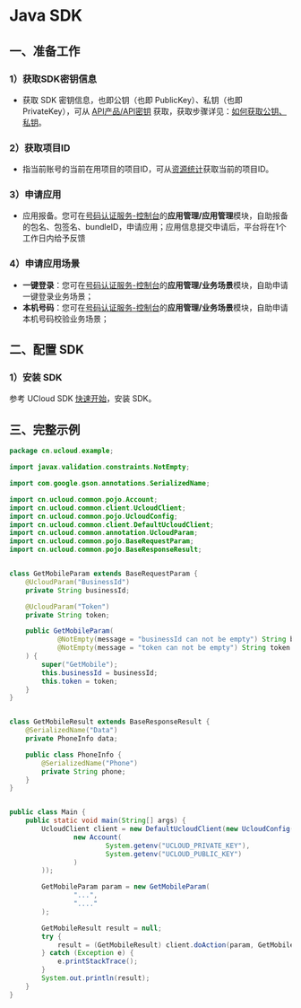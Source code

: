 # Java SDK

## 一、准备工作

### 1）获取SDK密钥信息

  - 获取 SDK 密钥信息，也即公钥（也即 PublicKey）、私钥（也即
    PrivateKey），可从 [API产品/API密钥](https://console.ucloud.cn/uapi/apikey) 获取，获取步骤详见：[如何获取公钥、私钥](usms/faq/1109)。

### 2）获取项目ID

  - 指当前账号的当前在用项目的项目ID，可从[资源统计](https://console.ucloud.cn/dashboard)获取当前的项目ID。

### 3）申请应用

  - 应用报备。您可在[号码认证服务-控制台](https://console.ucloud.cn/unvs)的**应用管理/应用管理**模块，自助报备的包名、包签名、bundleID，申请应用；应用信息提交申请后，平台将在1个工作日内给予反馈
 

### 4）申请应用场景

  - **一键登录**：您可在[号码认证服务-控制台](https://console.ucloud.cn/unvs)的**应用管理/业务场景**模块，自助申请一键登录业务场景；
  - **本机号码**：您可在[号码认证服务-控制台](https://console.ucloud.cn/unvs)的**应用管理/业务场景**模块，自助申请本机号码校验业务场景；


## 二、配置 SDK

### 1）安装 SDK

参考 UCloud SDK [快速开始](https://docs.ucloud.cn/opensdk-java/quickstart)，安装 SDK。


## 三、完整示例

```java
package cn.ucloud.example;

import javax.validation.constraints.NotEmpty;

import com.google.gson.annotations.SerializedName;

import cn.ucloud.common.pojo.Account;
import cn.ucloud.common.client.UcloudClient;
import cn.ucloud.common.pojo.UcloudConfig;
import cn.ucloud.common.client.DefaultUcloudClient;
import cn.ucloud.common.annotation.UcloudParam;
import cn.ucloud.common.pojo.BaseRequestParam;
import cn.ucloud.common.pojo.BaseResponseResult;


class GetMobileParam extends BaseRequestParam {
    @UcloudParam("BusinessId")
    private String businessId;

    @UcloudParam("Token")
    private String token;

    public GetMobileParam(
            @NotEmpty(message = "businessId can not be empty") String businessId,
            @NotEmpty(message = "token can not be empty") String token
    ) {
        super("GetMobile");
        this.businessId = businessId;
        this.token = token;
    }
}


class GetMobileResult extends BaseResponseResult {
    @SerializedName("Data")
    private PhoneInfo data;

    public class PhoneInfo {
        @SerializedName("Phone")
        private String phone;
    }
}


public class Main {
    public static void main(String[] args) {
        UcloudClient client = new DefaultUcloudClient(new UcloudConfig(
                new Account(
                        System.getenv("UCLOUD_PRIVATE_KEY"),
                        System.getenv("UCLOUD_PUBLIC_KEY")
                )
        ));

        GetMobileParam param = new GetMobileParam(
                "...",
                "...."
        );

        GetMobileResult result = null;
        try {
            result = (GetMobileResult) client.doAction(param, GetMobileResult.class);
        } catch (Exception e) {
            e.printStackTrace();
        }
        System.out.println(result);
    }
}

```
